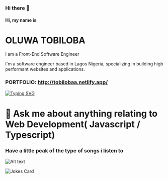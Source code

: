 


### Hi there 👋

#### Hi, my name is

# OLUWA TOBILOBA

I am a Front-End Software Engineer

I'm a software engineer based in Lagos Nigeria, specializing in building high performant websites and applications.

### PORTFOLIO: http://tobilobaa.netlify.app/

[![Typing SVG](https://readme-typing-svg.herokuapp.com?color=%23EAFEFF&size=18&center=true&vCenter=true&lines=I+Build+Things+That+Live+On+the+WEB+)](https://git.io/typing-svg)

# 💬 Ask me about anything relating to Web Development( Javascript / Typescript)
<!--
**teb111/teb111** is a ✨ _special_ ✨ repository because its `README.md` (this file) appears on your GitHub profile.

Here are some ideas to get you started:

- 🔭 I’m currently working on ...
- 🌱 I’m currently learning ...
- 👯 I’m looking to collaborate on ...
- 🤔 I’m looking for help with ...

- 📫 How to reach me: ...
- 😄 Pronouns: ...
- ⚡ Fun fact: ...
-->


### Have a little peak of the type of songs i listen to
![Alt text](https://spotify-recently-played-readme.vercel.app/api?user=ozoc0nw0j24yfbraisj2u2m4u)

<!-- Markdown -->

![Jokes Card](https://readme-jokes.vercel.app/api)



